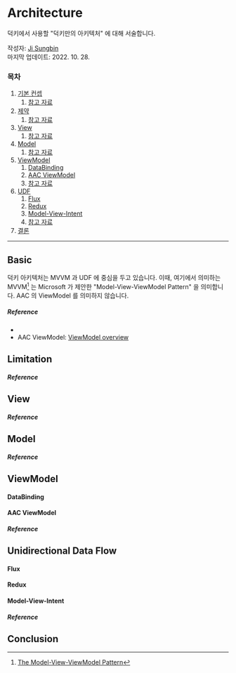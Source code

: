 # Architecture

덕키에서 사용할 "덕키만의 아키텍처" 에 대해 서술합니다.

작성자: [Ji Sungbin](https://www.linkedin.com/in/ji-sungbin-4343b7219/)  
마지막 업데이트: 2022. 10. 28.

### 목차

1. [기본 컨셉](#Basic)
   1. [참고 자료](#reference)
3. [제약](#Limitation)
   1. [참고 자료](#reference-1)
5. [View](#View)
   1. [참고 자료](#reference-2)
6. [Model](#Model)
   1. [참고 자료](#reference-3)
8. [ViewModel](#ViewModel)
   1. [DataBinding](#DataBinding)
   2. [AAC ViewModel](#AAC-ViewModel)
   3. [참고 자료](#reference-4)
9. [UDF](#Unidirectional-Data-Flow)
   1. [Flux](#Flux)
   2. [Redux](#Redux)
   3. [Model-View-Intent](#Model-View-Intent)
   4. [참고 자료](#reference-5)
10. [결론](#conclusion)

---

## Basic

덕키 아키텍처는 MVVM 과 UDF 에 중심을 두고 있습니다. 이때, 여기에서 의미하는 MVVM[^1] 는 Microsoft 가 제안한 "Model-View-ViewModel Pattern" 을 의미합니다. AAC 의 ViewModel 를 의미하지 않습니다.

##### Reference

- [^1]: [The Model-View-ViewModel Pattern](https://learn.microsoft.com/en-us/xamarin/xamarin-forms/enterprise-application-patterns/mvvm)
- AAC ViewModel: [ViewModel overview](https://developer.android.com/topic/libraries/architecture/viewmodel)

## Limitation

##### Reference

## View

##### Reference

## Model

##### Reference

## ViewModel

#### DataBinding

#### AAC ViewModel

##### Reference

## Unidirectional Data Flow

#### Flux

#### Redux

#### Model-View-Intent

##### Reference

## Conclusion
